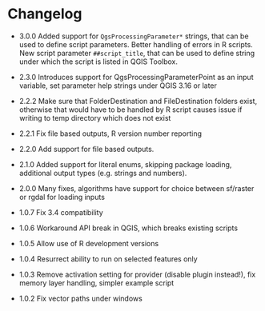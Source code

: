 # Changelog

- 3.0.0 Added support for `QgsProcessingParameter*` strings, that can be used to define script parameters. Better handling of errors in R scripts. New script parameter `##script_title`, that can be used to define string under which the script is listed in QGIS Toolbox.

- 2.3.0 Introduces support for QgsProcessingParameterPoint as an input variable, set parameter help strings under QGIS 3.16 or later

- 2.2.2 Make sure that FolderDestination and FileDestination folders exist, otherwise that would have to be handled by R script
  causes issue if writing to temp directory which does not exist

- 2.2.1 Fix file based outputs, R version number reporting

- 2.2.0 Add support for file based outputs.

- 2.1.0 Added support for literal enums, skipping package loading, additional output types (e.g. strings and numbers).

- 2.0.0 Many fixes, algorithms have support for choice between sf/raster or rgdal for loading inputs

- 1.0.7 Fix 3.4 compatibility

- 1.0.6 Workaround API break in QGIS, which breaks existing scripts

- 1.0.5 Allow use of R development versions

- 1.0.4 Resurrect ability to run on selected features only

- 1.0.3 Remove activation setting for provider (disable plugin instead!), fix memory layer handling, simpler example script

- 1.0.2 Fix vector paths under windows